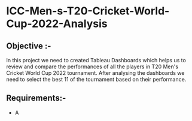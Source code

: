 # ICC-Men-s-T20-Cricket-World-Cup-2022-Analysis

## Objective :-
In this project we need to created Tableau Dashboards which helps us to review and compare the performances of all the players in T20 Men's Cricket World Cup 2022 tournament. After analysing the dashboards we need to select the best 11 of the tournament based on their performance.

## Requirements:-
* A


